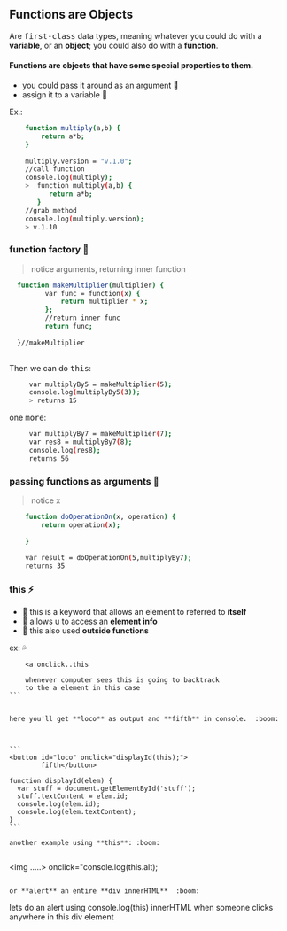 ## Functions are Objects
Are <kbd>first-class</kbd> data types, meaning whatever you
could do with a **variable**, or an **object**; you could
also do with a **function**.         

#### Functions are objects that have some special properties to them.

- you could pass it around as an argument :rocket:
- assign it to a variable :rocket:

Ex.:
```sh
    function multiply(a,b) {
        return a*b;
    }
    
    multiply.version = "v.1.0";
    //call function
    console.log(multiply);
    >  function multiply(a,b) {
          return a*b;
       }
    //grab method
    console.log(multiply.version);
    > v.1.10
```
    
### function factory :card_index:
> notice arguments, returning inner function

```sh
  function makeMultiplier(multiplier) {
         var func = function(x) {
             return multiplier * x;
         };
         //return inner func
         return func;
        
  }//makeMultiplier
  
```     
Then we can do <kbd>this</kbd>:
 
```sh 
     var multiplyBy5 = makeMultiplier(5);
     console.log(multiplyBy5(3));
     > returns 15
```

one <kbd>more</kbd>:

```sh
     var multiplyBy7 = makeMultiplier(7);
     var res8 = multiplyBy7(8);
     console.log(res8);
     returns 56
```

### passing functions as arguments :memo:
> notice x

```sh
    function doOperationOn(x, operation) {
        return operation(x);
 
    }
    
    var result = doOperationOn(5,multiplyBy7);
    returns 35     
```  


### this :zap:

- :rooster: this is a keyword that allows an element to referred
  to **itself**
- :rooster: allows u to access an **element info**
- :rooster: this also used **outside functions**

ex:   :sweat_drops:
````
    <a onclick..this
    
    whenever computer sees this is going to backtrack
    to the a element in this case
```


here you'll get **loco** as output and **fifth** in console.  :boom:



```
<button id="loco" onclick="displayId(this);">
        fifth</button>
````

````
function displayId(elem) {
  var stuff = document.getElementById('stuff');
  stuff.textContent = elem.id;
  console.log(elem.id);
  console.log(elem.textContent);
}
```

another example using **this**: :boom:


````
<img .....>
onclick="console.log(this.alt);

```

or **alert** an entire **div innerHTML**  :boom:

````
  <div class="room" onclick = "alert(this.innerHTML)">
    lets do an alert using console.log(this) innerHTML
    when someone clicks anywhere in this div element
  </div>

````
  
